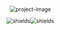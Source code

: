 <p align="center"><img src="https://socialify.git.ci/E5AT/CSharp/image?description=1&amp;descriptionEditable=Esat%27s%20C%23%20projects&amp;font=Inter&amp;language=1&amp;name=1&amp;owner=1&amp;pattern=Plus&amp;theme=Dark" alt="project-image"></p>

<p align="center"><img src="https://img.shields.io/github/last-commit/E5AT/CSharp/main" alt="shields"><img src="https://img.shields.io/github/repo-size/E5AT/CSharp" alt="shields"></p>
